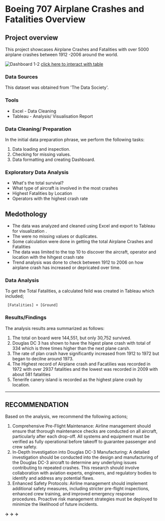 # Boeing 707 Airplane Crashes and Fatalities Overview

## Project overview

This project showcases Airplane Crashes and Fatalities with over 5000 airplane crashes between 1912 -2006 around the world.

![Dashboard 1-2](https://github.com/user-attachments/assets/58f2d10b-9723-439c-9793-195cda3a2a14)
[click here to interact with table](https://public.tableau.com/views/AirplaneCrash_17503530548780/Dashboard1?:language=en-GB&:sid=&:redirect=auth&:display_count=n&:origin=viz_share_link)


### Data Sources
This dataset was obtained from 'The Data Society'. 


### Tools
- Excel - Data Cleaning
- Tableau - Analysis/ Visualisation Report

### Data Cleaning/ Preparation 
In the initial data preparation phrase, we perform the following tasks:
1.  Data loading and inspection.
2.  Checking for missing values.
3.  Data formatting and creating Dashboard.


### Exploratory Data Analysis
- What's the total survival?
- What type of aircraft is involved in the most crashes
- Highest Fatalities by Location
- Operators with the highest crash rate


## Medothology

- The data was analyzed and cleaned using Excel and export to Tableau for visualization . 
- 	The were no missing values or duplicates.
- 	Some calculation were done in getting the total Airplane Crashes and Fatalities
- The data was limited to the top 10 to discover the aircraft, operator and location with the hihgest crash rate 
- 	Trend analysis was done to check between 1912 to 2006 on how airplane crash has increased or depricated over time.
  
### Data Analysis 
To get the Total Fatalities, a calculated feild was created in Tableau which included;
```Tableau
 [Fatalities] + [Ground]
```

### Results/Findings
  The analysis results area summarized as follows:
  1. The total on board were 144,551, but only 30,752 survived.
  2. Douglas DC 3 has shown to have the higest plane crash with total of 334 which is three times higher than the next plane carsh.
  3. The rate of plan crash have significantly increased from 1912 to 1972 but began to decilne around 1973.
  4. The Highest record of Airplane crash and Facatilies was recorded in 1972 with over 2937 fatalities and the lowest was recorded in 2009 with about 581 fatalities
 5. Tenerife canery island is recorded as the highest plane crash by location.
---
## RECOMMENDATION
Based on the analysis, we recommend the following actions;
1.	Comprehensive Pre-Flight Maintenance:
Airline management should ensure that thorough maintenance checks are conducted on all aircraft, particularly after each drop-off. All systems and equipment must be verified as fully operational before takeoff to guarantee passenger and crew safety.
2.  In-Depth Investigation into Douglas DC-3 Manufacturing:
A detailed investigation should be conducted into the design and manufacturing of the Douglas DC-3 aircraft to determine any underlying issues contributing to repeated crashes. This research should involve collaboration with aviation experts, engineers, and regulatory bodies to identify and address any potential flaws.
3. Enhanced Safety Protocols:
Airline management should implement additional safety measures, including stricter pre-flight inspections, enhanced crew training, and improved emergency response procedures. Proactive risk management strategies must be deployed to minimize the likelihood of future incidents.

✈️ ✈️ ✈️






















   

   
